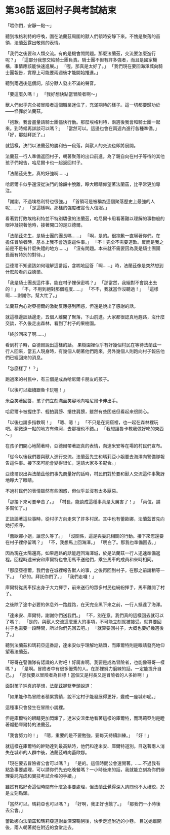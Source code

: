 # 第36話 返回村子與考試結束

「喂你們，安靜一點～」

聽到埃格利特的呼喚，圍在法蘭茲周圍的獸人們頓時安靜下來。不愧是聚落的首領，法蘭茲露出敬佩的表情。

「我們之後要和人類交流。有的是機會問問題。那麼法蘭茲，交流要怎麼進行呢？」
「這部分我想交給騎士團負責。騎士團不但有許多強者，而且是國家機構，事情應該能快速進展。」
「喔，那真是太好了。」
「我們現在要回海澤城向騎士團報告，實際上可能要兩週後才能開始推進。」

聽到兩週後這個詞，部分獸人發出不滿的聲音。

「要這麼久嗎！」
「我好想快點當冒險者啊～」

獸人們似乎完全被冒險者這個職業迷住了，充滿期待的樣子。這一切都要歸功於——怪罪於法蘭茲。

「抱歉。我會盡量請騎士團儘快行動。那麼埃格利特，兩週後我會和騎士團一起來。到時候再詳談可以嗎？」
「當然可以。這邊也會在兩週內進行各種準備。」
「好，那就拜託了。」

就這樣，決鬥以法蘭茲的勝利告一段落，與獸人的交流也即將展開。

法蘭茲一行人準備返回村子，朝著聚落的出口前進。為了親自向在村子等待的其他孩子們報告，哈尼爾卡也一起返回村子。

「法蘭茲先生，真的好強啊……」

哈尼爾卡似乎還沒從決鬥的餘韻中脫離，睜大眼睛仰望著法蘭茲，比平常更加專注。

「謝謝。不過埃格利特也很強。」
「首領可是被稱為這個聚落歷史上最強的人呢……？」
「是這樣啊。那樣的強度確實令人信服。」

看著對打敗埃格利特並不特別驕傲的法蘭茲，哈尼爾卡用看著難以理解的事物般的眼神凝視著他時，接著開口的是亞德爾。

「法蘭茲先生，是騎士團的團長嗎……」
「啊，是的。很抱歉一直瞞著你們。在擔任冒險者時，基本上我不會透露這件事。」
「不！完全不需要道歉。反而是我之前是不是有什麼失禮的地方……」
「沒有問題。本來就不需要因為我是騎士團團長而有特別的對待。」

亞德爾不知道該如何理解這番話，含糊地回答「啊……」時，法蘭茲像是突然想到什麼般看向亞德爾。

「我是騎士團長這件事，能在村子裡保密嗎？」
「那當然，我絕對不會說出去的！」
「不，不用到絕對那個程度……」
「不不，我就當作沒聽過！」
「這樣啊……謝謝你。幫大忙了。」

法蘭茲內心對亞德爾的激動反應感到困惑，但還是說出了感謝的話。

就這樣邊談話邊走，五個人離開了聚落，下山前進。大家都很認真地趕路，沒什麼交談，不久後走出森林，看到了村子的果樹園。

「終於回來了啊……」

看到村子時，亞德爾說出這樣的話。
果樹園裡似乎有好幾個村民在等待法蘭茲一行人回來，當五人現身時，有幾個人朝著他們跑來，另外幾個人則跑向村子報告他們已經回來的消息。

「怎麼樣了！？」

跑過來的村民中，有三個是成為哈尼爾卡朋友的孩子。

「以後可以繼續跟魯卡玩喔！」

米亞笑著回答，孩子們立刻滿面笑容地向哈尼爾卡伸出手。

哈尼爾卡被握住手、輕拍肩膀、摟住肩膀，雖然有些困惑但看起來很開心。

「以後也請多指教啊！」
「嗯、嗯！」
「不只是在洞窟裡，也一起在森林裡玩吧。稍微遠一點的地方有條河，去那裡也不錯。」
「我想讓魯卡教我做好吃的東西～」

在孩子們開心地鬧著時，亞德爾帶著認真的表情，向達米安等在場的村民們宣布。

「從今以後我們要與獸人進行交流。法蘭茲先生和瑪莉亞小姐要去海澤向警備隊報告這件事。接下來可能會變得很忙，還請大家多多配合。」

亞德爾說出與法蘭茲他們事先商量好的話時，村民們對於要和獸人交流這件事驚訝地睜大了眼睛。

不過村民們的表情雖然有些困惑，但似乎並沒有太多厭惡。

「那接下來可要辛苦了。」
「村長，能談成這種事真是太厲害了！」
「兩位，請多幫忙了。」

正談論著這些事時，從村子方向走來了許多村民。其中也有蕾歐娜，法蘭茲首先向她打招呼。

「蕾歐娜小姐，讓您久等了。」
「沒關係，這是與委託相關的行動。接下來您還要在村子裡停留嗎？」
「不，我想馬上回海澤。」
「明白了。那我也準備回去。」

因為現在太陽還高，如果趕路的話能趕回海澤城，於是法蘭茲一行人迅速準備返程。回程時達米安和庫爾特也會用馬車送他們，乘坐馬車的成員和來時相同。

「那麼亞德爾，我們會在城裡報告獸人的事，之後再回到村子。在那之前請稍等一下。」
「好的。拜託你們了。」
「我們走囉！」

庫爾特從馬車探出身子大力揮手，前來送行的眾多村民也紛紛揮手，馬車離開了村子。

之後除了途中必要的休息外一路趕路，在天完全黑下來之前，一行人抵達了海澤。

「達米安、庫爾特，謝謝你們送我們。」
「不，別在意。我們真的這樣回去就可以了嗎？」
「是的，與獸人交流這麼重大的事項，不可能立刻就被接受。就算要回村子也需要一段時間，所以你們先回去吧。」
「就算要回村子，大概也要好幾週後了。」

聽到法蘭茲和瑪莉亞這番話，達米安似乎理解地點頭，而庫爾特則是眼睛發亮地仰望著法蘭茲。

「哥哥在警備隊有認識的人對吧！好厲害啊。我要是成為冒險者，也能像哥哥一樣嗎？」
「是啊。冒險者中有很多優秀的人。在那裡努力磨練的話，一定能提升自己。」
「那我要以冒險者為目標！當個又是村長又是冒險者的人多帥啊！」

面對孩子純真的夢想，法蘭茲握緊拳頭說道：

「如果能作為冒險者積累實績，說不定村子能發展得更好，變成一座城市呢。」

這種事只會發生在冒險小說裡。

但是庫爾特的眼睛更加閃耀了。達米安溫柔地看著這樣的庫爾特，而瑪莉亞則是瞪著煽動庫爾特的法蘭茲。

「我會努力的！」
「嗯，重要的是不要勉強，要每天持續訓練。」
「好！」

就這樣在庫爾特的幹勁達到最高點時，他們和達米安、庫爾特道別。目送著兩人消失在城市的人群中後，法蘭茲轉向蕾歐娜。

「現在要去冒險者公會可以嗎？」
「是的。這個時間公會還開著。……不過我有點急事要處理，可以請你們先去吃晚餐嗎？一小時後來的話，我就能立刻為你們辦理委託完成和實技考試合格的手續。」

雖然有點好奇這個時間有什麼急事要處理，但法蘭茲覺得深入詢問也不太禮貌，於是立刻點頭。

「當然可以。瑪莉亞也可以嗎？」
「好啊，我正好也餓了。」
「那我們一小時後去公會。」

蕾歐娜向法蘭茲和瑪莉亞道謝並深深鞠躬後，快步走進附近的小巷。
目送她離開後，兩人朝著就在附近的食堂走去。